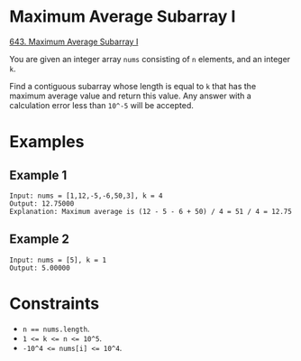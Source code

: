 # Maximum Average Subarray I

[643. Maximum Average Subarray I](https://leetcode.com/problems/maximum-average-subarray-i)

You are given an integer array `nums` consisting of `n` elements, and an integer
`k`.

Find a contiguous subarray whose length is equal to `k` that has the maximum
average value and return this value. Any answer with a calculation error less
than `10^-5` will be accepted.

# Examples

## Example 1

```text
Input: nums = [1,12,-5,-6,50,3], k = 4
Output: 12.75000
Explanation: Maximum average is (12 - 5 - 6 + 50) / 4 = 51 / 4 = 12.75
```

## Example 2

```text
Input: nums = [5], k = 1
Output: 5.00000
```

# Constraints

- `n == nums.length`.
- `1 <= k <= n <= 10^5`.
- `-10^4 <= nums[i] <= 10^4`.
